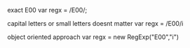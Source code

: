 exact E00
var regx = /E00/;

capital letters or small letters doesnt matter
var regx = /E00/i

object oriented approach
var regx = new RegExp("E00","i")